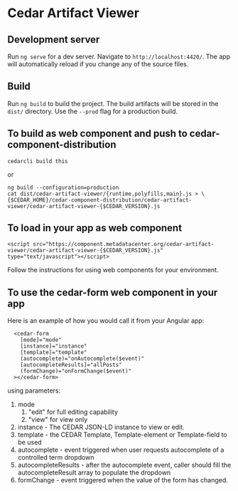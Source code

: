 # Cedar Artifact Viewer

## Development server

Run `ng serve` for a dev server. Navigate to `http://localhost:4420/`. The app will automatically reload if you change any of the source files.

## Build

Run `ng build` to build the project. The build artifacts will be stored in the `dist/` directory. Use the `--prod` flag for a production build.

## To build as web component and push to cedar-component-distribution

    cedarcli build this

or

    ng build --configuration=production
    cat dist/cedar-artifact-viewer/{runtime,polyfills,main}.js > \
    {$CEDAR_HOME}/cedar-component-distribution/cedar-artifact-viewer/cedar-artifact-viewer-{$CEDAR_VERSION}.js

## To load in your app as web component 

```       
<script src="https://component.metadatacenter.org/cedar-artifact-viewer/cedar-artifact-viewer-{$CEDAR_VERSION}.js" type="text/javascript"></script>   
```
 
Follow the instructions for using web components for your environment.

## To use the cedar-form web component in your app 

Here is an example of how you would call it from your Angular app:

```       
  <cedar-form
    [mode]="mode"
    [instance]="instance"
    [template]="template"
    (autocomplete)="onAutocomplete($event)"
    [autocompleteResults]="allPosts"
    (formChange)="onFormChange($event)"
  ></cedar-form> 
```

using parameters:
1. mode 
    1. "edit" for full editing capability
    2. "view" for view only
2. instance - The CEDAR JSON-LD instance to view or edit.  
3. template - the CEDAR Template, Template-element or Template-field to be used
4. autocomplete - event triggered when user requests autocomplete of a controlled term dropdown
5. autocompleteResults - after the autocomplete event, caller should fill the autocompleteResult array to populate the dropdown
6. formChange - event triggered when the value of the form has changed. 
